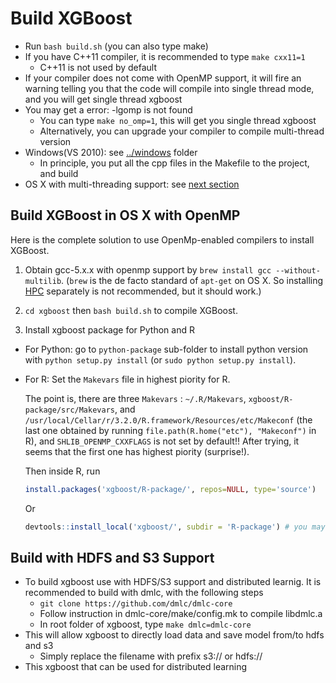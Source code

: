 Build XGBoost
=============
* Run ```bash build.sh``` (you can also type make)
* If you have C++11 compiler, it is recommended to type ```make cxx11=1```
  - C++11 is not used by default
* If your compiler does not come with OpenMP support, it will fire an warning telling you that the code will compile into single thread mode, and you will get single thread xgboost
* You may get a error: -lgomp is not found
  - You can type ```make no_omp=1```, this will get you single thread xgboost
  - Alternatively, you can upgrade your compiler to compile multi-thread version
* Windows(VS 2010): see [../windows](../windows) folder
  - In principle, you put all the cpp files in the Makefile to the project, and build
* OS X with multi-threading support: see [next section](#openmp-for-os-x)

Build XGBoost in OS X with OpenMP
---------------------------------
Here is the complete solution to use OpenMp-enabled compilers to install XGBoost.

1. Obtain gcc-5.x.x with openmp support by `brew install gcc --without-multilib`. (`brew` is the de facto standard of `apt-get` on OS X. So installing [HPC](http://hpc.sourceforge.net/) separately is not recommended, but it should work.)

2. `cd xgboost` then `bash build.sh` to compile XGBoost.

3. Install xgboost package for Python and R

- For Python: go to `python-package` sub-folder to install python version with `python setup.py install` (or `sudo python setup.py install`).
- For R: Set the `Makevars` file in highest piority for R.

  The point is, there are three `Makevars` : `~/.R/Makevars`, `xgboost/R-package/src/Makevars`, and `/usr/local/Cellar/r/3.2.0/R.framework/Resources/etc/Makeconf` (the last one obtained by running `file.path(R.home("etc"), "Makeconf")` in R), and `SHLIB_OPENMP_CXXFLAGS` is not set by default!! After trying, it seems that the first one has highest piority (surprise!).

  Then inside R, run

  ```R
  install.packages('xgboost/R-package/', repos=NULL, type='source')
  ```

  Or

  ```R
  devtools::install_local('xgboost/', subdir = 'R-package') # you may use devtools
  ```


Build with HDFS and S3 Support
------------------------------
* To build xgboost use with HDFS/S3 support and distributed learnig. It is recommended to build with dmlc, with the following steps
  - ```git clone https://github.com/dmlc/dmlc-core```
  - Follow instruction in dmlc-core/make/config.mk to compile libdmlc.a
  - In root folder of xgboost, type ```make dmlc=dmlc-core```
* This will allow xgboost to directly load data and save model from/to hdfs and s3
  - Simply replace the filename with prefix s3:// or hdfs://
* This xgboost that can be used for distributed learning
